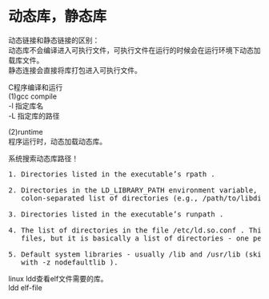 # 动态库，静态库  
  
动态链接和静态链接的区别：    
动态库不会编译进入可执行文件，可执行文件在运行的时候会在运行环境下动态加载库文件。  
静态连接会直接将库打包进入可执行文件。    
  
C程序编译和运行    
(1)gcc compile   
-l  指定库名    
-L  指定库的路径    
  
(2)runtime        
程序运行时，动态加载动态库。  
  
系统搜索动态库路径！  
<pre>
1. Directories listed in the executable’s rpath .  

2. Directories in the LD_LIBRARY_PATH environment variable, which contains  
   colon-separated list of directories (e.g., /path/to/libdir:/another/path )  

3. Directories listed in the executable’s runpath .  

4. The list of directories in the file /etc/ld.so.conf . This file can include other  
   files, but it is basically a list of directories - one per line.  

5. Default system libraries - usually /lib and /usr/lib (skipped if compiled  
   with -z nodefaultlib ).  
</pre>


linux ldd查看elf文件需要的库。  
ldd    elf-file    
